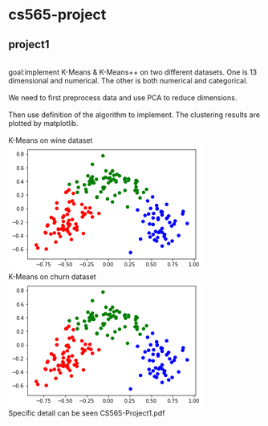 # cs565-project
## project1
<br>goal:implement K-Means & K-Means++ on two different datasets. One is 13 dimensional and numerical. The other is both numerical and categorical.</br>
<br>We need to first preprocess data and use PCA to reduce dimensions.</br>
<br>Then use definition of the algorithm to implement. The clustering results are plotted by matplotlib.</br>
<br>K-Means on wine dataset </br>
![kmeans\ with\ pca.png](https://github.com/zhukaikang/cs565-project/blob/master/kmeans%20with%20pca.png)
<br>K-Means on churn dataset </br>
![kmeans\ with\ pca.png](https://github.com/zhukaikang/cs565-project/blob/master/kmeans%20with%20pca.png)
<br>Specific detail can be seen CS565-Project1.pdf</br>
